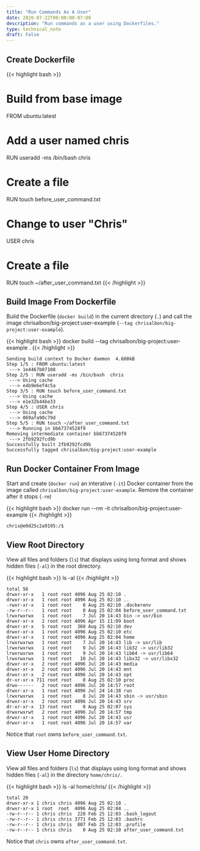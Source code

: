 ```yaml
---
title: "Run Commands As A User"
date: 2020-07-22T00:00:00-07:00
description: "Run commands as a user using Dockerfiles."
type: technical_note
draft: False
---
```


## Create Dockerfile

{{< highlight bash >}}
# Build from base image
FROM ubuntu:latest

# Add a user named chris
RUN useradd -ms /bin/bash  chris

# Create a file
RUN touch before_user_command.txt

# Change to user "Chris"
USER chris

# Create a file
RUN touch ~/after_user_command.txt
{{< /highlight >}}

## Build Image From Dockerfile

Build the Dockerfile (`docker build`) in the current directory (`.`) and call the image chrisalbon/big-project:user-example (`--tag chrisalbon/big-project:user-example`).

{{< highlight bash >}}
docker build --tag chrisalbon/big-project:user-example .
{{< /highlight >}}
```
Sending build context to Docker daemon  4.608kB
Step 1/5 : FROM ubuntu:latest
 ---> 1e4467b07108
Step 2/5 : RUN useradd -ms /bin/bash  chris
 ---> Using cache
 ---> e4b9e6ef4c5a
Step 3/5 : RUN touch before_user_command.txt
 ---> Using cache
 ---> e1e32b44be33
Step 4/5 : USER chris
 ---> Using cache
 ---> 069afa90c79d
Step 5/5 : RUN touch ~/after_user_command.txt
 ---> Running in bb67374528f9
Removing intermediate container bb67374528f9
 ---> 2fb9292fcd9b
Successfully built 2fb9292fcd9b
Successfully tagged chrisalbon/big-project:user-example
```

## Run Docker Container From Image

Start and create (`docker run`) an interative (`-it`) Docker container from the image called `chrisalbon/big-project:user-example`. Remove the container after it stops (`-rm`)

{{< highlight bash >}}
docker run --rm -it chrisalbon/big-project:user-example
{{< /highlight >}}
```
chris@e0d25c2a9195:/$
```

## View Root Directory

View all files and folders (`ls`) that displays using long format and shows hidden files (`-al`) in the root directory.

{{< highlight bash >}}
ls -al
{{< /highlight >}}
```
total 56
drwxr-xr-x   1 root root 4096 Aug 25 02:10 .
drwxr-xr-x   1 root root 4096 Aug 25 02:10 ..
-rwxr-xr-x   1 root root    0 Aug 25 02:10 .dockerenv
-rw-r--r--   1 root root    0 Aug 25 02:04 before_user_command.txt
lrwxrwxrwx   1 root root    7 Jul 20 14:43 bin -> usr/bin
drwxr-xr-x   2 root root 4096 Apr 15 11:09 boot
drwxr-xr-x   5 root root  360 Aug 25 02:10 dev
drwxr-xr-x   1 root root 4096 Aug 25 02:10 etc
drwxr-xr-x   1 root root 4096 Aug 25 02:04 home
lrwxrwxrwx   1 root root    7 Jul 20 14:43 lib -> usr/lib
lrwxrwxrwx   1 root root    9 Jul 20 14:43 lib32 -> usr/lib32
lrwxrwxrwx   1 root root    9 Jul 20 14:43 lib64 -> usr/lib64
lrwxrwxrwx   1 root root   10 Jul 20 14:43 libx32 -> usr/libx32
drwxr-xr-x   2 root root 4096 Jul 20 14:43 media
drwxr-xr-x   2 root root 4096 Jul 20 14:43 mnt
drwxr-xr-x   2 root root 4096 Jul 20 14:43 opt
dr-xr-xr-x 711 root root    0 Aug 25 02:10 proc
drwx------   2 root root 4096 Jul 20 14:57 root
drwxr-xr-x   1 root root 4096 Jul 24 14:38 run
lrwxrwxrwx   1 root root    8 Jul 20 14:43 sbin -> usr/sbin
drwxr-xr-x   2 root root 4096 Jul 20 14:43 srv
dr-xr-xr-x  13 root root    0 Aug 25 02:07 sys
drwxrwxrwt   2 root root 4096 Jul 20 14:57 tmp
drwxr-xr-x   1 root root 4096 Jul 20 14:43 usr
drwxr-xr-x   1 root root 4096 Jul 20 14:57 var
```

Notice that `root` owns `before_user_command.txt`.

## View User Home Directory

View all files and folders (`ls`) that displays using long format and shows hidden files (`-al`)  in the directory `home/chris/`.

{{< highlight bash >}}
ls -al home/chris/
{{< /highlight >}}
```
total 20
drwxr-xr-x 1 chris chris 4096 Aug 25 02:10 .
drwxr-xr-x 1 root  root  4096 Aug 25 02:04 ..
-rw-r--r-- 1 chris chris  220 Feb 25 12:03 .bash_logout
-rw-r--r-- 1 chris chris 3771 Feb 25 12:03 .bashrc
-rw-r--r-- 1 chris chris  807 Feb 25 12:03 .profile
-rw-r--r-- 1 chris chris    0 Aug 25 02:10 after_user_command.txt
```

Notice that `chris` owns `after_user_command.txt`.